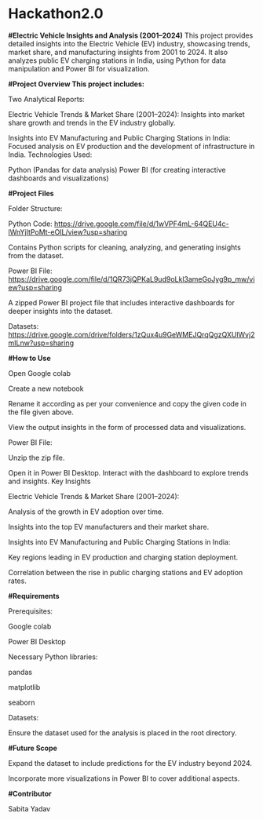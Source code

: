 # Hackathon2.0
**#Electric Vehicle Insights and Analysis (2001–2024)** 
This project provides detailed insights into the Electric Vehicle (EV) industry, showcasing trends, market share, and manufacturing insights from 2001 to 2024. It also analyzes public EV charging stations in India, using Python for data manipulation and Power BI for visualization.

**#Project Overview This project includes:**

Two Analytical Reports:

Electric Vehicle Trends & Market Share (2001–2024): Insights into market share growth and trends in the EV industry globally.

Insights into EV Manufacturing and Public Charging Stations in India: Focused analysis on EV production and the development of infrastructure in India. Technologies Used:

Python (Pandas for data analysis) Power BI (for creating interactive dashboards and visualizations)

**#Project Files**

Folder Structure:

Python Code: https://drive.google.com/file/d/1wVPF4mL-64QEU4c-lWnYjItPoMt-eOIL/view?usp=sharing

Contains Python scripts for cleaning, analyzing, and generating insights from the dataset.

Power BI File: https://drive.google.com/file/d/1QR73jQPKaL9ud9oLkl3ameGoJyg9p_mw/view?usp=sharing

A zipped Power BI project file that includes interactive dashboards for deeper insights into the dataset.

Datasets: https://drive.google.com/drive/folders/1zQux4u9GeWMEJQrqQgzQXUlWvj2mILnw?usp=sharing

**#How to Use**

Open Google colab

Create a new notebook

Rename it according as per your convenience and copy the given code in the file given above.

View the output insights in the form of processed data and visualizations.

Power BI File:

Unzip the zip file.

Open it in Power BI Desktop. Interact with the dashboard to explore trends and insights. Key Insights

Electric Vehicle Trends & Market Share (2001–2024):

Analysis of the growth in EV adoption over time.

Insights into the top EV manufacturers and their market share.

Insights into EV Manufacturing and Public Charging Stations in India:

Key regions leading in EV production and charging station deployment.

Correlation between the rise in public charging stations and EV adoption rates.

**#Requirements**

Prerequisites:

Google colab

Power BI Desktop

Necessary Python libraries:

pandas

matplotlib

seaborn

Datasets:

Ensure the dataset used for the analysis is placed in the root directory.

**#Future Scope**

Expand the dataset to include predictions for the EV industry beyond 2024.

Incorporate more visualizations in Power BI to cover additional aspects.

**#Contributor**

Sabita Yadav
